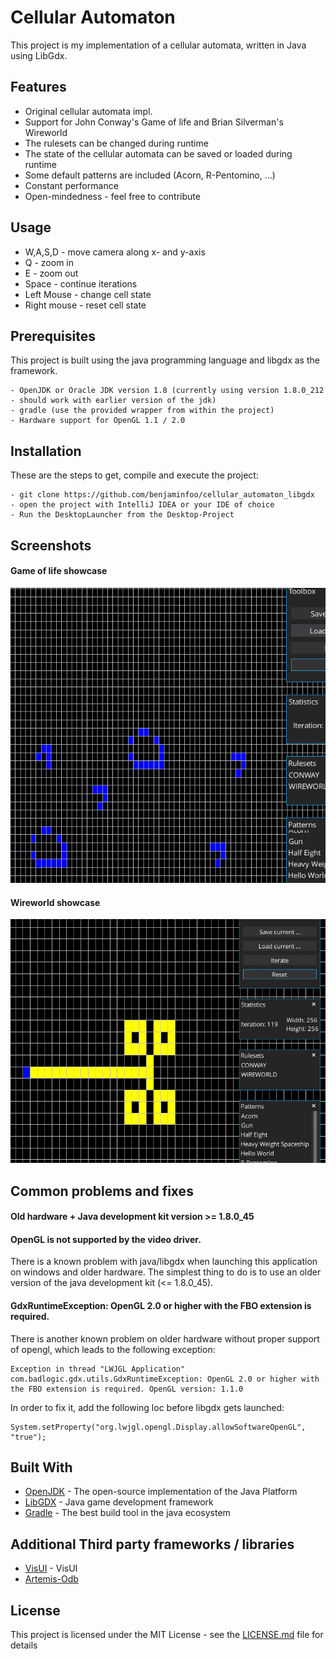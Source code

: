 # Cellular Automaton
This project is my implementation of a cellular automata, written in Java using LibGdx.

## Features
* Original cellular automata impl.
* Support for John Conway's Game of life and Brian Silverman's Wireworld
* The rulesets can be changed during runtime
* The state of the cellular automata can be saved or loaded during runtime
* Some default patterns are included (Acorn, R-Pentomino, ...)
* Constant performance
* Open-mindedness - feel free to contribute


## Usage
* W,A,S,D - move camera along x- and y-axis
* Q - zoom in
* E - zoom out
* Space - continue iterations
* Left Mouse - change cell state
* Right mouse - reset cell state

## Prerequisites
This project is built using the java programming language and libgdx as the framework.
```
- OpenJDK or Oracle JDK version 1.8 (currently using version 1.8.0_212 - should work with earlier version of the jdk)
- gradle (use the provided wrapper from within the project)
- Hardware support for OpenGL 1.1 / 2.0
```

## Installation
These are the steps to get, compile and execute the project:
```
- git clone https://github.com/benjaminfoo/cellular_automaton_libgdx
- open the project with IntelliJ IDEA or your IDE of choice
- Run the DesktopLauncher from the Desktop-Project
```

## Screenshots

#### Game of life showcase
![](docs/conway_1.gif)

#### Wireworld showcase
![](docs/wireworld_1.gif)

## Common problems and fixes
#### Old hardware + Java development kit version >= 1.8.0_45
#### OpenGL is not supported by the video driver.
There is a known problem with java/libgdx when launching this application on windows and older hardware.
The simplest thing to do is to use an older version of the java development kit (<= 1.8.0_45).  

#### GdxRuntimeException: OpenGL 2.0 or higher with the FBO extension is required.
There is another known problem on older hardware without proper support of opengl, which leads to the following exception:
```
Exception in thread "LWJGL Application" com.badlogic.gdx.utils.GdxRuntimeException: OpenGL 2.0 or higher with the FBO extension is required. OpenGL version: 1.1.0
```

In order to fix it, add the following loc before libgdx gets launched:
```
System.setProperty("org.lwjgl.opengl.Display.allowSoftwareOpenGL", "true");
```

## Built With
* [OpenJDK](https://openjdk.java.net/) - The open-source implementation of the Java Platform
* [LibGDX](https://libgdx.badlogicgames.com/) - Java game development framework
* [Gradle](https://gradle.org/) - The best build tool in the java ecosystem 

## Additional Third party frameworks / libraries
* [VisUI](https://github.com/kotcrab/vis-ui/wiki/visui) - VisUI
* [Artemis-Odb](https://github.com/junkdog/artemis-odb)

## License
This project is licensed under the MIT License - see the [LICENSE.md](LICENSE.md) file for details
